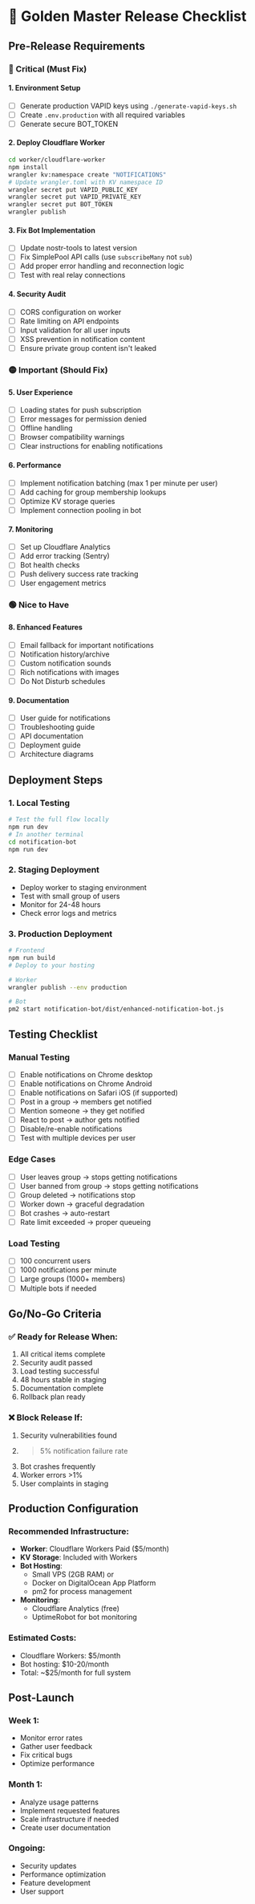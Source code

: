 # 🚀 Golden Master Release Checklist

## Pre-Release Requirements

### 🔴 Critical (Must Fix)

#### 1. **Environment Setup**
- [ ] Generate production VAPID keys using `./generate-vapid-keys.sh`
- [ ] Create `.env.production` with all required variables
- [ ] Generate secure BOT_TOKEN

#### 2. **Deploy Cloudflare Worker**
```bash
cd worker/cloudflare-worker
npm install
wrangler kv:namespace create "NOTIFICATIONS"
# Update wrangler.toml with KV namespace ID
wrangler secret put VAPID_PUBLIC_KEY
wrangler secret put VAPID_PRIVATE_KEY
wrangler secret put BOT_TOKEN
wrangler publish
```

#### 3. **Fix Bot Implementation**
- [ ] Update nostr-tools to latest version
- [ ] Fix SimplePool API calls (use `subscribeMany` not `sub`)
- [ ] Add proper error handling and reconnection logic
- [ ] Test with real relay connections

#### 4. **Security Audit**
- [ ] CORS configuration on worker
- [ ] Rate limiting on API endpoints
- [ ] Input validation for all user inputs
- [ ] XSS prevention in notification content
- [ ] Ensure private group content isn't leaked

### 🟡 Important (Should Fix)

#### 5. **User Experience**
- [ ] Loading states for push subscription
- [ ] Error messages for permission denied
- [ ] Offline handling
- [ ] Browser compatibility warnings
- [ ] Clear instructions for enabling notifications

#### 6. **Performance**
- [ ] Implement notification batching (max 1 per minute per user)
- [ ] Add caching for group membership lookups
- [ ] Optimize KV storage queries
- [ ] Implement connection pooling in bot

#### 7. **Monitoring**
- [ ] Set up Cloudflare Analytics
- [ ] Add error tracking (Sentry)
- [ ] Bot health checks
- [ ] Push delivery success rate tracking
- [ ] User engagement metrics

### 🟢 Nice to Have

#### 8. **Enhanced Features**
- [ ] Email fallback for important notifications
- [ ] Notification history/archive
- [ ] Custom notification sounds
- [ ] Rich notifications with images
- [ ] Do Not Disturb schedules

#### 9. **Documentation**
- [ ] User guide for notifications
- [ ] Troubleshooting guide
- [ ] API documentation
- [ ] Deployment guide
- [ ] Architecture diagrams

## Deployment Steps

### 1. **Local Testing**
```bash
# Test the full flow locally
npm run dev
# In another terminal
cd notification-bot
npm run dev
```

### 2. **Staging Deployment**
- Deploy worker to staging environment
- Test with small group of users
- Monitor for 24-48 hours
- Check error logs and metrics

### 3. **Production Deployment**
```bash
# Frontend
npm run build
# Deploy to your hosting

# Worker
wrangler publish --env production

# Bot
pm2 start notification-bot/dist/enhanced-notification-bot.js
```

## Testing Checklist

### Manual Testing
- [ ] Enable notifications on Chrome desktop
- [ ] Enable notifications on Chrome Android
- [ ] Enable notifications on Safari iOS (if supported)
- [ ] Post in a group → members get notified
- [ ] Mention someone → they get notified
- [ ] React to post → author gets notified
- [ ] Disable/re-enable notifications
- [ ] Test with multiple devices per user

### Edge Cases
- [ ] User leaves group → stops getting notifications
- [ ] User banned from group → stops getting notifications
- [ ] Group deleted → notifications stop
- [ ] Worker down → graceful degradation
- [ ] Bot crashes → auto-restart
- [ ] Rate limit exceeded → proper queueing

### Load Testing
- [ ] 100 concurrent users
- [ ] 1000 notifications per minute
- [ ] Large groups (1000+ members)
- [ ] Multiple bots if needed

## Go/No-Go Criteria

### ✅ Ready for Release When:
1. All critical items complete
2. Security audit passed
3. Load testing successful
4. 48 hours stable in staging
5. Documentation complete
6. Rollback plan ready

### ❌ Block Release If:
1. Security vulnerabilities found
2. >5% notification failure rate
3. Bot crashes frequently
4. Worker errors >1%
5. User complaints in staging

## Production Configuration

### Recommended Infrastructure:
- **Worker**: Cloudflare Workers Paid ($5/month)
- **KV Storage**: Included with Workers
- **Bot Hosting**: 
  - Small VPS (2GB RAM) or
  - Docker on DigitalOcean App Platform
  - pm2 for process management
- **Monitoring**: 
  - Cloudflare Analytics (free)
  - UptimeRobot for bot monitoring

### Estimated Costs:
- Cloudflare Workers: $5/month
- Bot hosting: $10-20/month
- Total: ~$25/month for full system

## Post-Launch

### Week 1:
- Monitor error rates
- Gather user feedback
- Fix critical bugs
- Optimize performance

### Month 1:
- Analyze usage patterns
- Implement requested features
- Scale infrastructure if needed
- Create user documentation

### Ongoing:
- Security updates
- Performance optimization
- Feature development
- User support